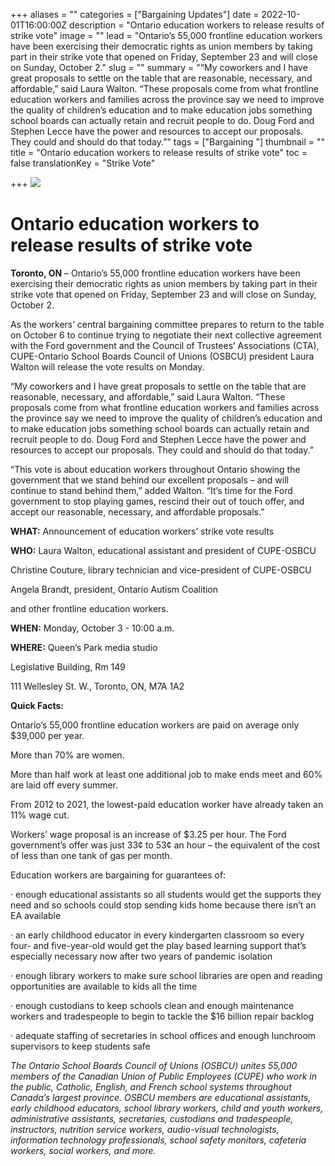 +++
aliases = ""
categories = ["Bargaining Updates"]
date = 2022-10-01T16:00:00Z
description = "Ontario education workers to release results of strike vote"
image = ""
lead = "Ontario’s 55,000 frontline education workers have been exercising their democratic rights as union members by taking part in their strike vote that opened on Friday, September 23 and will close on Sunday, October 2."
slug = ""
summary = "“My coworkers and I have great proposals to settle on the table that are reasonable, necessary, and affordable,” said Laura Walton. “These proposals come from what frontline education workers and families across the province say we need to improve the quality of children’s education and to make education jobs something school boards can actually retain and recruit people to do. Doug Ford and Stephen Lecce have the power and resources to accept our proposals. They could and should do that today.”"
tags = ["Bargaining "]
thumbnail = ""
title = "Ontario education workers to release results of strike vote"
toc = false
translationKey = "Strike Vote"

+++
![](/img/cupecommunique.jpg)

# **Ontario education workers to release results of strike vote**

**Toronto, ON** – Ontario’s 55,000 frontline education workers have been exercising their democratic rights as union members by taking part in their strike vote that opened on Friday, September 23 and will close on Sunday, October 2.

As the workers’ central bargaining committee prepares to return to the table on October 6 to continue trying to negotiate their next collective agreement with the Ford government and the Council of Trustees’ Associations (CTA), CUPE-Ontario School Boards Council of Unions (OSBCU) president Laura Walton will release the vote results on Monday.

“My coworkers and I have great proposals to settle on the table that are reasonable, necessary, and affordable,” said Laura Walton. “These proposals come from what frontline education workers and families across the province say we need to improve the quality of children’s education and to make education jobs something school boards can actually retain and recruit people to do. Doug Ford and Stephen Lecce have the power and resources to accept our proposals. They could and should do that today.”

“This vote is about education workers throughout Ontario showing the government that we stand behind our excellent proposals – and will continue to stand behind them,” added Walton. “It’s time for the Ford government to stop playing games, rescind their out of touch offer, and accept our reasonable, necessary, and affordable proposals.”

**WHAT:** Announcement of education workers’ strike vote results

**WHO:** Laura Walton, educational assistant and president of CUPE-OSBCU

Christine Couture, library technician and vice-president of CUPE-OSBCU

Angela Brandt, president, Ontario Autism Coalition

and other frontline education workers.

**WHEN:** Monday, October 3 - 10:00 a.m.

**WHERE:** Queen’s Park media studio

Legislative Building, Rm 149

111 Wellesley St. W., Toronto, ON, M7A 1A2

**Quick Facts:**

Ontario’s 55,000 frontline education workers are paid on average only $39,000 per year.

More than 70% are women.

More than half work at least one additional job to make ends meet and 60% are laid off every summer.

From 2012 to 2021, the lowest-paid education worker have already taken an 11% wage cut.

Workers’ wage proposal is an increase of $3.25 per hour. The Ford government’s offer was just 33¢ to 53¢ an hour – the equivalent of the cost of less than one tank of gas per month.

Education workers are bargaining for guarantees of:

· enough educational assistants so all students would get the supports they need and so schools could stop sending kids home because there isn’t an EA available

· an early childhood educator in every kindergarten classroom so every four- and five-year-old would get the play based learning support that’s especially necessary now after two years of pandemic isolation

· enough library workers to make sure school libraries are open and reading opportunities are available to kids all the time

· enough custodians to keep schools clean and enough maintenance workers and tradespeople to begin to tackle the $16 billion repair backlog

· adequate staffing of secretaries in school offices and enough lunchroom supervisors to keep students safe

_The Ontario School Boards Council of Unions (OSBCU) unites 55,000 members of the Canadian Union of Public Employees (CUPE) who work in the public, Catholic, English, and French school systems throughout Canada’s largest province. OSBCU members are educational assistants, early childhood educators, school library workers, child and youth workers, administrative assistants, secretaries, custodians and tradespeople, instructors, nutrition service workers, audio-visual technologists, information technology professionals, school safety monitors, cafeteria workers, social workers, and more._